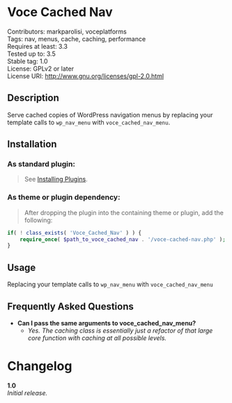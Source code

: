 Voce Cached Nav
==================

Contributors: markparolisi, voceplatforms  
Tags: nav, menus, cache, caching, performance  
Requires at least: 3.3  
Tested up to: 3.5  
Stable tag: 1.0  
License: GPLv2 or later  
License URI: http://www.gnu.org/licenses/gpl-2.0.html

## Description
Serve cached copies of WordPress navigation menus by replacing your template calls to `wp_nav_menu` with `voce_cached_nav_menu`.

## Installation

### As standard plugin:
> See [Installing Plugins](http://codex.wordpress.org/Managing_Plugins#Installing_Plugins).

### As theme or plugin dependency:
> After dropping the plugin into the containing theme or plugin, add the following:

```php
if( ! class_exists( 'Voce_Cached_Nav' ) ) {
	require_once( $path_to_voce_cached_nav . '/voce-cached-nav.php' );
}
```

## Usage
Replacing your template calls to `wp_nav_menu` with `voce_cached_nav_menu`

## Frequently Asked Questions

* **Can I pass the same arguments to voce_cached_nav_menu?**
	* *Yes. The caching class is essentially just a refactor of that large core function with caching at all possible levels.*

# Changelog

**1.0**  
*Initial release.*